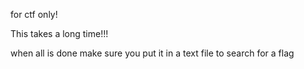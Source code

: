for ctf only!

This takes a long time!!!

when all is done make sure you put it in a text file to search for a flag
